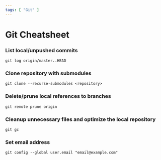```yaml
---
tags: [ "Git" ]
---
```


# Git Cheatsheet

### List local/unpushed commits
`git log origin/master..HEAD`

### Clone repository with submodules
`git clone --recurse-submodules <repository>`

### Delete/prune local references to branches
`git remote prune origin`

### Cleanup unnecessary files and optimize the local repository
`git gc`

### Set email address
`git config --global user.email "email@example.com"`